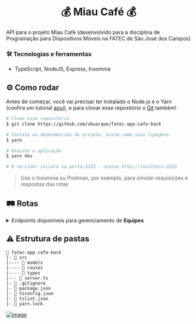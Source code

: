 <h1 align="center"> 💰 Miau Café 💰 </h1>

API para o projeto Miau Café (desenvolvido para a disciplina de Programação para Dispositivos Móveis na FATEC de São José dos Campos)

### :hammer_and_wrench: Tecnologias e ferramentas
- TypeScript, NodeJS, Express, Insomnia

## :gear: Como rodar
Antes de começar, você vai precisar ter instalado o Node.js e o Yarn (confira um tutorial
[aqui](https://www.notion.so/Instala-o-das-ferramentas-405f3e8b014649cbb422dee6b5bd0535)),
e para clonar esse repositório o [Git](https://git-scm.com/) também!

```bash
# Clone esse repositório
$ git clone https://github.com/vbuarque/fatec-app-cafe-back

# Instale as dependências do projeto, assim como suas tipagens
$ yarn

# Execute a aplicação
$ yarn dev

# O servidor inciará na porta:3333 - acesse http://localhost:3333
```

> Use o Insomnia ou Postman, por exemplo, para simular requisições e respostas das rotas

## :railway_track: Rotas
<details>
 <summary>Endpoints disponíveis para gerenciamento de <b>Equipes</b></summary>
 <br>

|                                                                    Tipo | Situação          | Caminho        |
| ----------------------------------------------------------------------: | :---------------- | :------------- |
|    [![](https://img.shields.io/badge/GET-2E8B57?style=for-the-badge)]() | Listar equipes    | `/teams`       |
|   [![](https://img.shields.io/badge/POST-4682B4?style=for-the-badge)]() | Criar equipe      | `/teams`       |
|    [![](https://img.shields.io/badge/GET-2E8B57?style=for-the-badge)]() | Visualizar equipe | `/teams/:code` |
|    [![](https://img.shields.io/badge/PUT-9370DB?style=for-the-badge)]() | Atualizar equipe  | `/teams/:code` |
| [![](https://img.shields.io/badge/DELETE-CD853F?style=for-the-badge)]() | Excluir equipe    | `/teams/:code` |

</details>

## ⚠️ Estrutura de pastas

```
📂 fatec-app-cafe-back
|- 📁 src
|---- 📁 models
|---- 📁 routes
|---- 📁 types
|--- 📄 server.ts
|- 📄 .gitignore
|- 📄 package.json
|- 📄 tsconfig.json
|- 📄 tslint.json
|- 📄 yarn.lock
```

[![image](https://img.shields.io/badge/✨%20Vinicius%20Buarque,%202022-LinkedIn-009973?style=flat-square)](https://www.linkedin.com/in/vbgusmao/)
